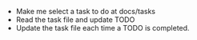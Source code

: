 - Make me select a task to do at docs/tasks
- Read the task file and update TODO
- Update the task file each time a TODO is completed.
